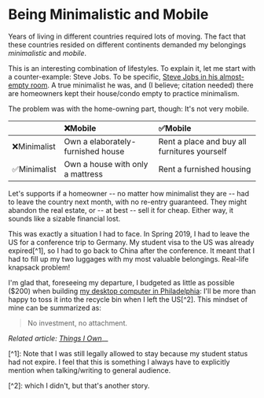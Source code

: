 # Being Minimalistic and Mobile

Years of living in different countries required lots of moving. The fact that these countries resided on different continents demanded my belongings _minimalistic_ and _mobile_.

This is an interesting combination of lifestyles. To explain it, let me start with a counter-example: Steve Jobs. To be specific, [Steve Jobs in his almost-empty room](https://www.cultofmac.com/125861/steve-jobss-quest-for-perfection-could-make-even-buying-a-sofa-into-a-decade-long-ordeal/). A true minimalist he was, and \(I believe; citation needed\) there are homeowners kept their house/condo empty to practice minimalism.

The problem was with the home-owning part, though: It's not very mobile. 

|  | ❌Mobile | ✅Mobile |
| :--- | :--- | :--- |
| ❌Minimalist | Own a elaborately-furnished house | Rent a place and buy all furnitures yourself |
| ✅Minimalist | Own a house with only a mattress | Rent a furnished housing |

Let's supports if a homeowner -- no matter how minimalist they are -- had to leave the country next month, with no re-entry guaranteed. They might abandon the real estate, or -- at best -- sell it for cheap. Either way, it sounds like a sizable financial lost.

This was exactly a situation I had to face. In Spring 2019, I had to leave the US for a conference trip to Germany. My student visa to the US was already expired\[^1\], so I had to go back to China after the conference. It meant that I had to fill up my two luggages with my most valuable belongings. Real-life knapsack problem!

I'm glad that, foreseeing my departure, I budgeted as little as possible \($200\) when building [my desktop computer in Philadelphia](../../other-tech-stuff/custom-pc-specs.md): I'll be more than happy to toss it into the recycle bin when I left the US\[^2\]. This mindset of mine can be summarized as: 

> No investment, no attachment.

_Related article:_ [_Things I Own_](../things-i-own/)\_\_



\[^1\]: Note that I was still legally allowed to stay because my student status had not expire. I feel that this is something I always have to explicitly mention when talking/writing to general audience.

\[^2\]: which I didn't, but that's another story.

